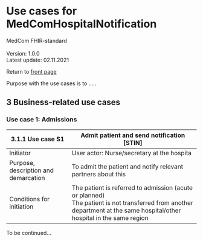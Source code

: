 # Use cases for MedComHospitalNotification
MedCom FHIR-standard<br>  
Version: 1.0.0<br>
Latest update: 02.11.2021<br>

Return to [front page](/docs/index.md)

Purpose with the use cases is to .....


## 3 Business-related use cases 
### Use case 1: Admissions 

| 3.1.1 Use case S1  | Admit patient and send notification [STIN] |
| ------ | ------ |
| Initiator | User actor: Nurse/secretary at the hospita |
| Purpose, description and demarcation | To admit the patient and notify relevant partners about this |
|Conditions for initiation| The patient is referred to admission (acute or planned) <br> The patient is not transferred from another department at the same hospital/other hospital in the same region|

To be continued...